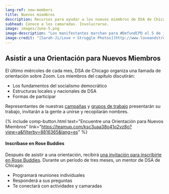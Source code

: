 ```yaml
---
lang-ref: new-members
title: Nuevos miembros
description: Recursos para ayudar a los nuevos miembros de DSA de Chicago a orientarse.
subhead: Conoce a los camaradas. Involucrarse.
image: images/June-5.png
image-description: "Los manifestantes marchan para #DefundCPD el 5 de junio de 2020. DSA de Chicago apoyó y organizó esta acción. Ayúdenos a planificar la próxima."
image-credit: "[Sarah-Ji/Love + Struggle Photos](http://www.loveandstrugglephotos.com/)"
---
```


## Asistir a una Orientación para Nuevos Miembros

El último miércoles de cada mes, DSA de Chicago organiza una llamada de orientación sobre Zoom. Los miembros del capítulo discutirán:

- Los fundamentos del socialismo democrático
- Estructuras locales y nacionales de DSA
- Formas de participar

Representantes de nuestras [campañas](campanas) y [grupos de trabajo](grupos-de-trabajo) presentarán su trabajo, invitarán a la gente a unirse y recopilarán nombres.

{% include comp-button.html text="Encuentre una Orientación para Nuevos Miembros" link="https://teamup.com/ksc3uaa38o41o2vz8o?view=a&filterby=8816365&lang=es" %}

#### Inscríbase en Rose Buddies

Después de asistir a una orientación, recibirá [una invitación para inscribirte en Rose Buddies](http://bit.ly/getrosebuddy). Durante un período de tres meses, un mentor de DSA de Chicago:

- Programará reuniones individuales
- Responderá a sus preguntas
- Te conectará con actividades y camaradas
